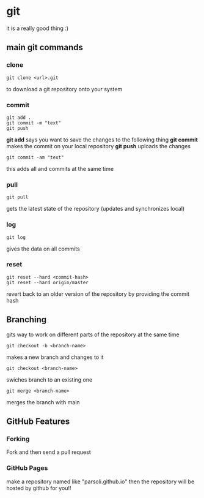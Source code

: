 # git
it is a really good thing :)

## main git commands

### clone
```
git clone <url>.git
```
to download a git repository onto your system

### commit

```
git add .
git commit -m "text"
git push
```

**git add** says you want to save the changes to the following thing
**git commit** makes the commit on your local repository
**git push** uploads the changes

```
git commit -am "text"
```
this adds all and commits at the same time

### pull
```
git pull
```
gets the latest state of the repository (updates and synchronizes local)

### log
```
git log
```
gives the data on all commits

### reset
```
git reset --hard <commit-hash>
git reset --hard origin/master
```
revert back to an older version of the repository
by providing the commit hash

## Branching
gits way to work on different parts of the repository at the same time
```
git checkout -b <branch-name>
```
makes a new branch and changes to it

```
git checkout <branch-name>
```
swiches branch to an existing one

```
git merge <branch-name>
```
merges the branch with main

## GitHub Features
### Forking
Fork and then send a pull request
### GitHub Pages

make a repository named like "parsoli.github.io"
then the repository will be hosted by github for you!!
